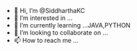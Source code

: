 - 👋 Hi, I’m @SiddharthaKC
- 👀 I’m interested in ...
- 🌱 I’m currently learning ...JAVA,PYTHON
- 💞️ I’m looking to collaborate on ...
- 📫 How to reach me ...

<!---
SiddharthaKC/SiddharthaKC is a ✨ special ✨ repository because its `README.md` (this file) appears on your GitHub profile.
You can click the Preview link to take a look at your changes.
--->
